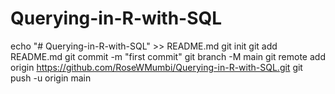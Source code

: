 # Querying-in-R-with-SQL
echo "# Querying-in-R-with-SQL" >> README.md
git init
git add README.md
git commit -m "first commit"
git branch -M main
git remote add origin https://github.com/RoseWMumbi/Querying-in-R-with-SQL.git
git push -u origin main
